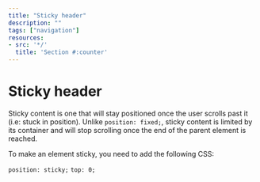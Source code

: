 ```yaml
---
title: "Sticky header"
description: ""
tags: ["navigation"]
resources:
- src: '*/'
  title: 'Section #:counter'
---
```


# Sticky header

Sticky content is one that will stay positioned once the user scrolls past it (i.e: stuck in position). Unlike `position: fixed;`, sticky content is limited by its container and will stop scrolling once the end of the parent element is reached.

To make an element sticky, you need to add the following CSS:

`position: sticky;`
`top: 0;`
